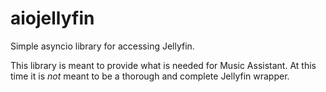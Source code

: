 # aiojellyfin

Simple asyncio library for accessing Jellyfin.

This library is meant to provide what is needed for Music Assistant. At this time it is *not* meant to be a thorough and complete Jellyfin wrapper.
